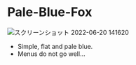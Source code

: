 # Pale-Blue-Fox
![スクリーンショット 2022-06-20 141620](https://user-images.githubusercontent.com/102782728/174530060-ce3b7bdb-0858-4502-a8c4-9eadfdea3fd0.png)
- Simple, flat and pale blue.
- Menus do not go well...
